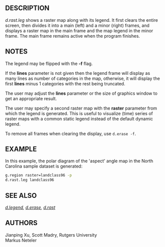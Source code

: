 ## DESCRIPTION

*d.rast.leg* shows a raster map along with its legend. It first clears
the entire screen, then divides it into a main (left) and a minor
(right) frames, and displays a raster map in the main frame and the map
legend in the minor frame. The main frame remains active when the
program finishes.

## NOTES

The legend may be flipped with the **-f** flag.

If the **lines** parameter is not given then the legend frame will
display as many lines as number of categories in the map, otherwise, it
will display the first **lines** minus 1 categories with the rest being
truncated.

The user may adjust the **lines** parameter or the size of graphics
window to get an appropriate result.

The user may specify a second raster map with the **raster** parameter
from which the legend is generated. This is useful to visualize (time)
series of raster maps with a common static legend instead of the default
dynamic legend.

To remove all frames when clearing the display, use `d.erase -f`.

## EXAMPLE

In this example, the polar diagram of the 'aspect' angle map in the
North Carolina sample dataset is generated:

```sh
g.region raster=landclass96 -p
d.rast.leg landclass96
```

## SEE ALSO

*[d.legend](d.legend.md), [d.erase](d.erase.md), [d.rast](d.rast.md)*

## AUTHORS

Jianping Xu, Scott Madry, Rutgers University  
Markus Neteler
